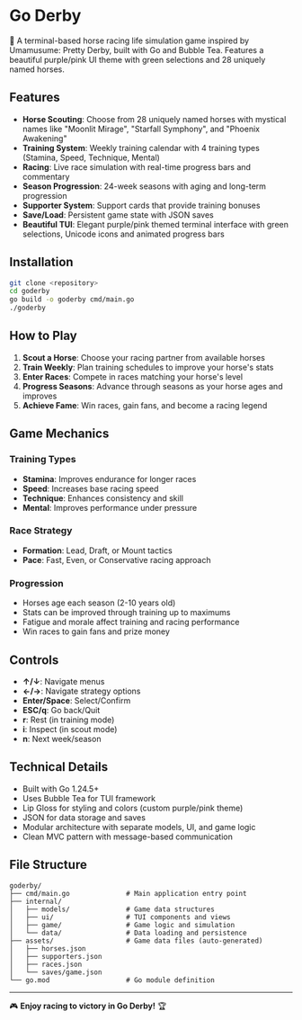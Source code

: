 # Go Derby

🏇 A terminal-based horse racing life simulation game inspired by Umamusume: Pretty Derby, built with Go and Bubble Tea. Features a beautiful purple/pink UI theme with green selections and 28 uniquely named horses.

## Features

- **Horse Scouting**: Choose from 28 uniquely named horses with mystical names like "Moonlit Mirage", "Starfall Symphony", and "Phoenix Awakening"
- **Training System**: Weekly training calendar with 4 training types (Stamina, Speed, Technique, Mental)
- **Racing**: Live race simulation with real-time progress bars and commentary
- **Season Progression**: 24-week seasons with aging and long-term progression
- **Supporter System**: Support cards that provide training bonuses
- **Save/Load**: Persistent game state with JSON saves
- **Beautiful TUI**: Elegant purple/pink themed terminal interface with green selections, Unicode icons and animated progress bars

## Installation

```bash
git clone <repository>
cd goderby
go build -o goderby cmd/main.go
./goderby
```

## How to Play

1. **Scout a Horse**: Choose your racing partner from available horses
2. **Train Weekly**: Plan training schedules to improve your horse's stats
3. **Enter Races**: Compete in races matching your horse's level
4. **Progress Seasons**: Advance through seasons as your horse ages and improves
5. **Achieve Fame**: Win races, gain fans, and become a racing legend

## Game Mechanics

### Training Types
- **Stamina**: Improves endurance for longer races
- **Speed**: Increases base racing speed
- **Technique**: Enhances consistency and skill
- **Mental**: Improves performance under pressure

### Race Strategy
- **Formation**: Lead, Draft, or Mount tactics
- **Pace**: Fast, Even, or Conservative racing approach

### Progression
- Horses age each season (2-10 years old)
- Stats can be improved through training up to maximums
- Fatigue and morale affect training and racing performance
- Win races to gain fans and prize money

## Controls

- **↑/↓**: Navigate menus
- **←/→**: Navigate strategy options
- **Enter/Space**: Select/Confirm
- **ESC/q**: Go back/Quit
- **r**: Rest (in training mode)
- **i**: Inspect (in scout mode)
- **n**: Next week/season

## Technical Details

- Built with Go 1.24.5+
- Uses Bubble Tea for TUI framework
- Lip Gloss for styling and colors (custom purple/pink theme)
- JSON for data storage and saves
- Modular architecture with separate models, UI, and game logic
- Clean MVC pattern with message-based communication

## File Structure

```
goderby/
├── cmd/main.go              # Main application entry point
├── internal/
│   ├── models/              # Game data structures
│   ├── ui/                  # TUI components and views
│   ├── game/                # Game logic and simulation
│   └── data/                # Data loading and persistence
├── assets/                  # Game data files (auto-generated)
│   ├── horses.json
│   ├── supporters.json
│   ├── races.json
│   └── saves/game.json
└── go.mod                   # Go module definition
```

---

🎮 **Enjoy racing to victory in Go Derby!** 🏆
